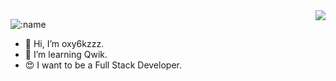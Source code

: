 <a href="#">
  <img align="right" src="https://github-readme-stats.vercel.app/api?username=FuckAnyProblem&show_icons=true&locale=cn" />
</a>  

![:name](https://count.getloli.com/get/@:FuckAnyProblem?theme=asoul)

- 👋 Hi, I’m oxy6kzzz.
- 👀 I’m learning Qwik.
- 😍 I want to be a Full Stack Developer.
